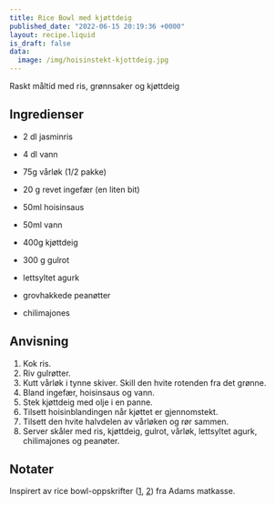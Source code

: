 ```yaml
---
title: Rice Bowl med kjøttdeig
published_date: "2022-06-15 20:19:36 +0000"
layout: recipe.liquid
is_draft: false
data:
  image: /img/hoisinstekt-kjottdeig.jpg
---
```

Raskt måltid med ris, grønnsaker og kjøttdeig

## Ingredienser

- 2 dl jasminris
- 4 dl vann

- 75g vårløk (1/2 pakke)

- 20 g revet ingefær (en liten bit)
- 50ml hoisinsaus
- 50ml vann

- 400g kjøttdeig

- 300 g gulrot
- lettsyltet agurk
- grovhakkede peanøtter
- chilimajones

## Anvisning

1. Kok ris.
2. Riv gulrøtter.
3. Kutt vårløk i tynne skiver. Skill den hvite rotenden fra det grønne.
4. Bland ingefær, hoisinsaus og vann.
5. Stek kjøttdeig med olje i en panne.
6. Tilsett hoisinblandingen når kjøttet er gjennomstekt.
7. Tilsett den hvite halvdelen av vårløken og rør sammen.
8. Server skåler med ris, kjøttdeig, gulrot, vårløk, lettsyltet agurk, chilimajones og peanøter.

## Notater

Inspirert av rice bowl-oppskrifter ([1](https://www.adamsmatkasse.no/oppskrift/41610/rice-bowl-med-hoisinstekt-kjottdeig-varlok-lettsyltet-agurk-chilimajones-og-peanotter), [2](https://www.adamsmatkasse.no/oppskrift/38588/rice-bowl-med-hoisinstekt-kjottdeig-syltet-rodlok-og-gronne-erter-servert-med-chilimajones-og-peanotter)) fra Adams matkasse.